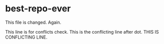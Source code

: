 # best-repo-ever
This file is changed.
Again.

This line is for conflicts check. This is the conflicting line after dot.
THIS IS CONFLICTING LINE.

